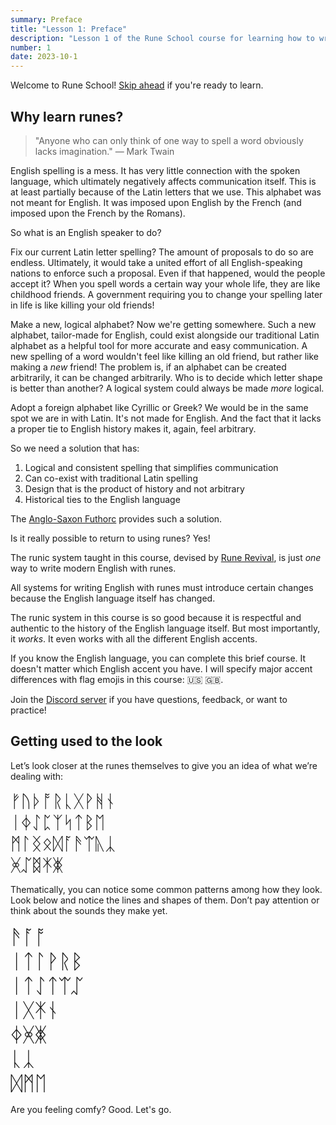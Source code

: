 ```yaml
---
summary: Preface
title: "Lesson 1: Preface"
description: "Lesson 1 of the Rune School course for learning how to write Modern English with the Anglo-Saxon futhorc"
number: 1
date: 2023-10-1
---
```


Welcome to Rune School! [Skip ahead](#getting-used-to-the-look) if you're ready to learn.

## Why learn runes?

> "Anyone who can only think of one way to spell a word obviously lacks imagination." ― Mark Twain

English spelling is a mess. It has very little connection with the spoken language, which ultimately negatively affects communication itself. This is at least partially because of the Latin letters that we use. This alphabet was not meant for English. It was imposed upon English by the French (and imposed upon the French by the Romans).

So what is an English speaker to do? 

Fix our current Latin letter spelling? The amount of proposals to do so are endless. Ultimately, it would take a united effort of all English-speaking nations to enforce such a proposal. Even if that happened, would the people accept it? When you spell words a certain way your whole life, they are like childhood friends. A government requiring you to change your spelling later in life is like killing your old friends!

Make a new, logical alphabet? Now we're getting somewhere. Such a new alphabet, tailor-made for English, could exist alongside our traditional Latin alphabet as a helpful tool for more accurate and easy communication. A new spelling of a word wouldn't feel like killing an old friend, but rather like making a *new* friend! The problem is, if an alphabet can be created arbitrarily, it can be changed arbitrarily. Who is to decide which letter shape is better than another? A logical system could always be made *more* logical.

Adopt a foreign alphabet like Cyrillic or Greek? We would be in the same spot we are in with Latin. It's not made for English. And the fact that it lacks a proper tie to English history makes it, again, feel arbitrary.

So we need a solution that has:

1. Logical and consistent spelling that simplifies communication
2. Can co-exist with traditional Latin spelling
3. Design that is the product of history and not arbitrary 
4. Historical ties to the English language

The [Anglo-Saxon Futhorc](https://en.wikipedia.org/wiki/Anglo-Saxon_runes) provides such a solution.

Is it really possible to return to using runes? Yes!

The runic system taught in this course, devised by [Rune Revival](https://www.youtube.com/@LearnRunes), is just *one* way to write modern English with runes. 

All systems for writing English with runes must introduce certain changes because the English language itself has changed. 

The runic system in this course is so good because it is respectful and authentic to the history of the English language itself. But most importantly, it *works*. It even works with all the different English accents.

If you know the English language, you can complete this brief course. It doesn't matter which English accent you have. I will specify major accent differences with flag emojis in this course: 🇺🇸 🇬🇧.

Join the [Discord server](https://discord.gg/BThW4fxAwN) if you have questions, feedback, or want to practice!

## Getting used to the look

Let’s look closer at the runes themselves to give you an idea of what we’re dealing with:

<div style="font-size:2em;">ᚠᚢᚦᚩᚱᚳᚷᚹᚻᚾ</div>
<div style="font-size:2em;">ᛁᛄᛇᛈᛉᛋᛏᛒᛖ</div>
<div style="font-size:2em;">ᛗᛚᛝᛟᛞᚪᚫᛠᚣᛣ</div>
<div style="font-size:2em;">ᚸᛢᛥᛡᛤ</div>

Thematically, you can notice some common patterns among how they look. Look below and notice the lines and shapes of them. Don’t pay attention or think about the sounds they make yet.

<div style="font-size:2.3em;">ᚫᚪᚩ</div>
<div style="font-size:2.3em;">ᛁᛏᛚᚹᚱᛒ</div>
<div style="font-size:2.3em;">ᛁᛏᛇᛏᛠᛢ</div>
<div style="font-size:2.3em;">ᛁᚷᛡᚾ</div>
<div style="font-size:2.3em;">ᛄᚸᛤ</div>
<div style="font-size:2.3em;">ᚳᛣ</div>
<div style="font-size:2.3em;">ᛞᛗᛖ</div>

Are you feeling comfy? Good. Let's go.
